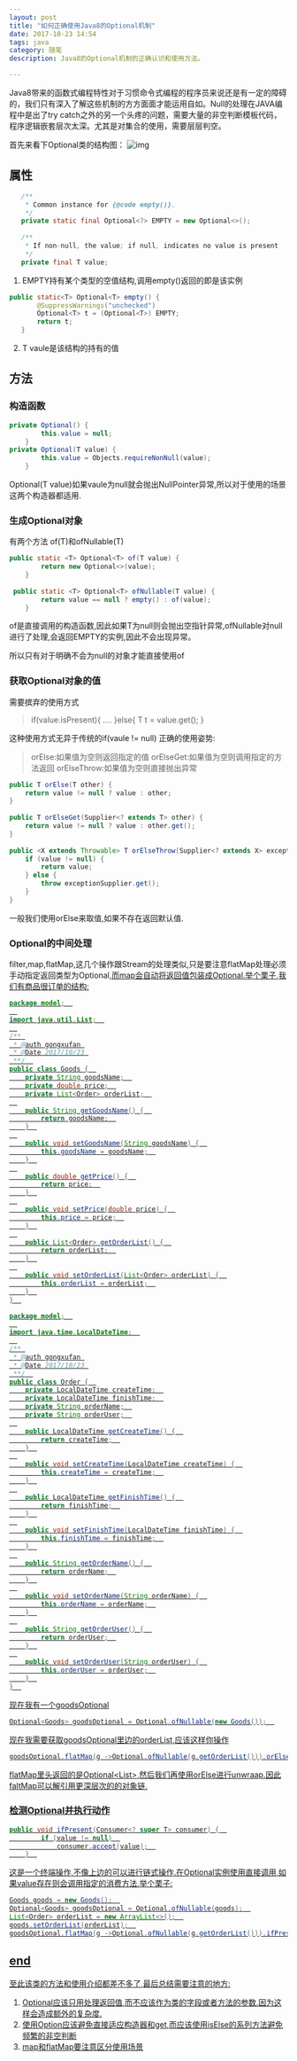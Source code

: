 ```yaml
---
layout: post
title: "如何正确使用Java8的Optional机制"
date: 2017-10-23 14:54
tags: java
category: 随笔
description: Java8的Optional机制的正确认识和使用方法。

---
```

Java8带来的函数式编程特性对于习惯命令式编程的程序员来说还是有一定的障碍的，我们只有深入了解这些机制的方方面面才能运用自如。Null的处理在JAVA编程中是出了try catch之外的另一个头疼的问题，需要大量的非空判断模板代码，程序逻辑嵌套层次太深。尤其是对集合的使用，需要层层判空。

首先来看下Optional类的结构图：
![img](/upload/images/java/optional.png)
## 属性
```java
   /** 
    * Common instance for {@code empty()}. 
    */  
   private static final Optional<?> EMPTY = new Optional<>();  
  
   /** 
    * If non-null, the value; if null, indicates no value is present 
    */  
   private final T value;  
```
1) EMPTY持有某个类型的空值结构,调用empty()返回的即是该实例
```java
public static<T> Optional<T> empty() {  
       @SuppressWarnings("unchecked")  
       Optional<T> t = (Optional<T>) EMPTY;  
       return t;  
   }  
```
2) T vaule是该结构的持有的值

## 方法
### 构造函数
```java
private Optional() {  
        this.value = null;  
    }  
private Optional(T value) {  
        this.value = Objects.requireNonNull(value);  
    }  
```
Optional(T value)如果vaule为null就会抛出NullPointer异常,所以对于使用的场景这两个构造器都适用.

### 生成Optional对象
有两个方法 of(T)和ofNullable(T)
```java
public static <T> Optional<T> of(T value) {  
        return new Optional<>(value);  
    }  
  
 public static <T> Optional<T> ofNullable(T value) {  
        return value == null ? empty() : of(value);  
    } 
```
of是直接调用的构造函数,因此如果T为null则会抛出空指针异常,ofNullable对null进行了处理,会返回EMPTY的实例,因此不会出现异常。

所以只有对于明确不会为null的对象才能直接使用of

###  获取Optional对象的值
需要摈弃的使用方式
>if(value.isPresent){
  ....
  }else{
  T t  = value.get();
  }
    
这种使用方式无异于传统的if(vaule != null)
正确的使用姿势:
>orElse:如果值为空则返回指定的值
orElseGet:如果值为空则调用指定的方法返回
orElseThrow:如果值为空则直接抛出异常

```java
public T orElse(T other) {  
    return value != null ? value : other;  
}  
  
public T orElseGet(Supplier<? extends T> other) {  
    return value != null ? value : other.get();  
}  
  
public <X extends Throwable> T orElseThrow(Supplier<? extends X> exceptionSupplier) throws X {  
    if (value != null) {  
        return value;  
    } else {  
        throw exceptionSupplier.get();  
    }  
}  
```

一般我们使用orElse来取值,如果不存在返回默认值.
### Optional的中间处理
filter,map,flatMap,这几个操作跟Stream的处理类似,只是要注意flatMap处理必须手动指定返回类型为Optional<U>,而map会自动将返回值包装成Optional.举个栗子,我们有商品很订单的结构:
```java
package model;  
  
import java.util.List;  
  
/** 
 * @auth gongxufan 
 * @Date 2017/10/23 
 **/  
public class Goods {  
    private String goodsName;  
    private double price;  
    private List<Order> orderList;  
  
    public String getGoodsName() {  
        return goodsName;  
    }  
  
    public void setGoodsName(String goodsName) {  
        this.goodsName = goodsName;  
    }  
  
    public double getPrice() {  
        return price;  
    }  
  
    public void setPrice(double price) {  
        this.price = price;  
    }  
  
    public List<Order> getOrderList() {  
        return orderList;  
    }  
  
    public void setOrderList(List<Order> orderList) {  
        this.orderList = orderList;  
    }  
}  

package model;  
  
import java.time.LocalDateTime;  
  
/** 
 * @auth gongxufan 
 * @Date 2017/10/23 
 **/  
public class Order {  
    private LocalDateTime createTime;  
    private LocalDateTime finishTime;  
    private String orderName;  
    private String orderUser;  
  
    public LocalDateTime getCreateTime() {  
        return createTime;  
    }  
  
    public void setCreateTime(LocalDateTime createTime) {  
        this.createTime = createTime;  
    }  
  
    public LocalDateTime getFinishTime() {  
        return finishTime;  
    }  
  
    public void setFinishTime(LocalDateTime finishTime) {  
        this.finishTime = finishTime;  
    }  
  
    public String getOrderName() {  
        return orderName;  
    }  
  
    public void setOrderName(String orderName) {  
        this.orderName = orderName;  
    }  
  
    public String getOrderUser() {  
        return orderUser;  
    }  
  
    public void setOrderUser(String orderUser) {  
        this.orderUser = orderUser;  
    }  
}  
```
现在我有一个goodsOptional
```java
Optional<Goods> goodsOptional = Optional.ofNullable(new Goods());  
```
现在我需要获取goodsOptional里边的orderList,应该这样你操作
```java
goodsOptional.flatMap(g ->Optional.ofNullable(g.getOrderList())).orElse(Collections.emptyList())  
```
flatMap里头返回的是Optional<List<Order>>,然后我们再使用orElse进行unwraap.因此faltMap可以解引用更深层次的的对象链.
### 检测Optional并执行动作
```java
public void ifPresent(Consumer<? super T> consumer) {  
        if (value != null)  
            consumer.accept(value);  
    }  

```
这是一个终端操作,不像上边的可以进行链式操作.在Optional实例使用直接调用,如果value存在则会调用指定的消费方法.举个栗子:
```java
Goods goods = new Goods();  
Optional<Goods> goodsOptional = Optional.ofNullable(goods);  
List<Order> orderList = new ArrayList<>();  
goods.setOrderList(orderList);  
goodsOptional.flatMap(g ->Optional.ofNullable(g.getOrderList())).ifPresent((v)-> System.out.println(v));  
```

## end
至此该类的方法和使用介绍都差不多了,最后总结需要注意的地方:
1) Optional应该只用处理返回值,而不应该作为类的字段或者方法的参数.因为这样会造成额外的复杂度.
2) 使用Option应该避免直接适应构造器和get,而应该使用isElse的系列方法避免频繁的非空判断
3) map和flatMap要注意区分使用场景

